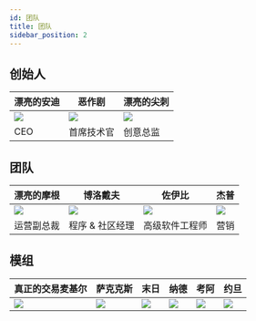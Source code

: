 ```yaml
---
id: 团队
title: 团队
sidebar_position: 2
---
```


## 创始人

| 漂亮的安迪                   | 恶作剧                  | 漂亮的尖刺                    |
| ----------------------- | -------------------- | ------------------------ |
| ![](/img/NiftyAndy.png) | ![](/img/snarfy.png) | ![](/img/NiftySpike.png) |
| CEO                     | 首席技术官                | 创意总监                     |

## 团队

| 漂亮的摩根                     | 博洛戴夫               | 佐伊比                 | 杰普                  |
| ------------------------- | ------------------ | ------------------- | ------------------- |
| ![](/img/NiftyMorgan.png) | ![](/img/bolo.png) | ![](/img/zoiby.png) | ![](/img/jeppe.png) |
| 运营副总裁                     | 程序 & 社区经理          | 高级软件工程师             | 营销                  |

## 模组

| 真正的交易麦基尔               | 萨克克斯               | 末日                  | 纳德                 | 考阿                | 约旦                   |
| ---------------------- | ------------------ | ------------------- | ------------------ | ----------------- | -------------------- |
| ![](/img/realdeal.png) | ![](/img/sacx.png) | ![](/img/doomy.png) | ![](/img/nard.png) | ![](/img/koa.png) | ![](/img/jordan.png) |
